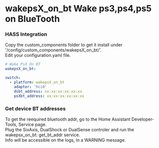 # wakepsX_on_bt Wake ps3,ps4,ps5 on BlueTooth

### HASS Integration
Copy the custom_components folder to get it install under '/config/custom_components/wakepsX_on_bt/'.  
Edit your configuration.yaml file.

```YAML
# Wake PsX On BT
wakepsX_on_bt:

switch:
  - platform: wakepsX_on_bt
    adapter: 'hci0'
    dsbt_address: xx:xx:xx:xx:xx:xx
    psXbt_address: xx:xx:xx:xx:xx:xx
```

### Get device BT addresses
To get the reequired bluetooth addr, go to the Home Assistant Developer-Tools, Service page.  
Plug the SixAxis, DualShock or DualSense controler and run the wakepsx_on_bt: get_bt_addr service.  
Info will be accessible on the logs, in a WARNING message.  